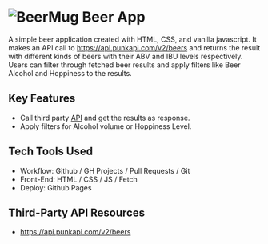 # ![BeerMug](./assets/images/beer_mug.png) Beer App

A simple beer application created with HTML, CSS, and vanilla javascript. It makes an API call to https://api.punkapi.com/v2/beers and returns the result with different kinds of beers with their ABV and IBU levels respectively. Users can filter through fetched beer results and apply filters like Beer Alcohol and Hoppiness to the results.

## Key Features
- Call third party [API](https://api.punkapi.com/v2/beers) and get the results as response.
- Apply filters for Alcohol volume or Hoppiness Level.

## Tech Tools Used
- Workflow: Github / GH Projects / Pull Requests / Git
- Front-End: HTML / CSS / JS / Fetch
- Deploy: Github Pages

## Third-Party API Resources
- https://api.punkapi.com/v2/beers
